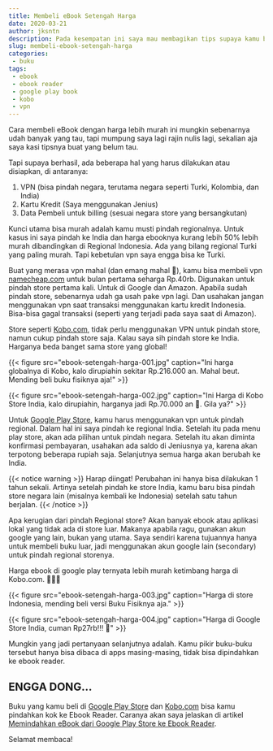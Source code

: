 ```yaml
---
title: Membeli eBook Setengah Harga
date: 2020-03-21
author: jksntn
description: Pada kesempatan ini saya mau membagikan tips supaya kamu bisa membeli ebook lebih murah daripada harga aslinya. 
slug: membeli-ebook-setengah-harga
categories:
 - buku
tags: 
 - ebook
 - ebook reader
 - google play book
 - kobo
 - vpn
---
```

Cara membeli eBook dengan harga lebih murah ini mungkin sebenarnya udah banyak yang tau, tapi mumpung saya lagi rajin nulis lagi, sekalian aja saya kasi tipsnya buat yang belum tau.

Tapi supaya berhasil, ada beberapa hal yang harus dilakukan atau disiapkan, di antaranya:

<!--more-->

1. VPN (bisa pindah negara, terutama negara seperti Turki, Kolombia, dan India)
1. Kartu Kredit (Saya menggunakan Jenius)
1. Data Pembeli untuk billing (sesuai negara store yang bersangkutan)

Kunci utama bisa murah adalah kamu musti pindah regionalnya. Untuk kasus ini saya pindah ke India dan harga ebooknya kurang lebih 50% lebih murah dibandingkan di Regional Indonesia. Ada yang bilang regional Turki yang paling murah. Tapi kebetulan vpn saya engga bisa ke Turki. 

Buat yang merasa vpn mahal (dan emang mahal 🙈), kamu bisa membeli vpn [namecheap.com](https://www.namecheap.com/vpn/) untuk bulan pertama seharga Rp.40rb. Digunakan untuk pindah store pertama kali. Untuk di Google dan Amazon. Apabila sudah pindah store, sebenarnya udah ga usah pake vpn lagi. Dan usahakan jangan menggunakan vpn saat transaksi menggunakan kartu kredit Indonesia. Bisa-bisa gagal transaksi (seperti yang terjadi pada saya saat di Amazon). 

Store seperti [Kobo.com][kobo], tidak perlu menggunakan VPN untuk pindah store, namun cukup pindah store saja. Kalau saya sih pindah store ke India. Harganya beda banget sama store yang global!

{{< figure src="ebook-setengah-harga-001.jpg" caption="Ini harga globalnya di Kobo, kalo dirupiahin sekitar Rp.216.000 an. Mahal beut. Mending beli buku fisiknya aja!" >}}

{{< figure src="ebook-setengah-harga-002.jpg" caption="Ini Harga di Kobo Store India, kalo dirupiahin, harganya jadi Rp.70.000 an 🙈. Gila ya?" >}}

Untuk [Google Play Store][google book], kamu harus menggunakan vpn untuk pindah regional. Dalam hal ini saya pindah ke regional India. Setelah itu pada menu play store, akan ada pilihan untuk pindah negara. Setelah itu akan diminta konfirmasi pembayaran, usahakan ada saldo di Jeniusnya ya, karena akan terpotong beberapa rupiah saja. Selanjutnya semua harga akan berubah ke India. 

{{< notice warning >}}
Harap diingat! Perubahan ini hanya bisa dilakukan 1 tahun sekali. Artinya setelah pindah ke store India, kamu baru bisa pindah store negara lain (misalnya kembali ke Indonesia) setelah satu tahun berjalan. 
{{< /notice >}}

Apa kerugian dari pindah Regional store? Akan banyak ebook atau aplikasi lokal yang tidak ada di store luar. Makanya apabila ragu, gunakan akun google yang lain, bukan yang utama. Saya sendiri karena tujuannya hanya untuk membeli buku luar, jadi menggunakan akun google lain (secondary) untuk pindah regional storenya. 

Harga ebook di google play ternyata lebih murah ketimbang harga di Kobo.com. 🙈🙈🙈

{{< figure src="ebook-setengah-harga-003.jpg" caption="Harga di store Indonesia, mending beli versi Buku Fisiknya aja." >}}

{{< figure src="ebook-setengah-harga-004.jpg" caption="Harga di Google Store India, cuman Rp27rb!!! 🙈" >}}

Mungkin yang jadi pertanyaan selanjutnya adalah. Kamu pikir buku-buku tersebut hanya bisa dibaca di apps masing-masing, tidak bisa dipindahkan ke ebook reader. 

## ENGGA DONG...

Buku yang kamu beli di [Google Play Store][google book] dan [Kobo.com][kobo] bisa kamu pindahkan kok ke Ebook Reader. Caranya akan saya jelaskan di artikel [Memindahkan eBook dari Google Play Store ke Ebook Reader](/cara-transfer-ebook-drm).

Selamat membaca!

[kobo]: https://kobo.com
[google book]: https://play.google.com/store/books